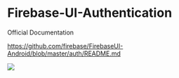 # Firebase-UI-Authentication

Official Documentation

https://github.com/firebase/FirebaseUI-Android/blob/master/auth/README.md

![](https://media.giphy.com/media/YSGn8UuK2AMdnlKZLh/giphy.gif)
